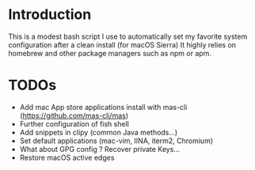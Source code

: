 # Introduction

This is a modest bash script I use to automatically set my favorite system configuration after a clean install (for macOS Sierra)
It highly relies on homebrew and other package managers such as npm or apm.

# TODOs

* Add mac App store applications install with mas-cli (https://github.com/mas-cli/mas)
* Further configuration of fish shell
* Add snippets in clipy (common Java methods...)
* Set default applications (mac-vim, IINA, iterm2, Chromium)
* What about GPG config ? Recover private Keys...
* Restore macOS active edges
